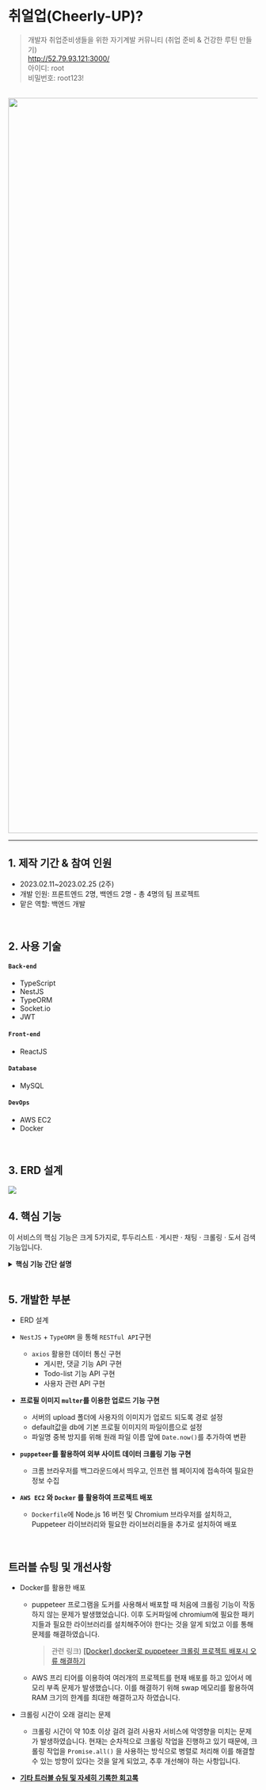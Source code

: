 # 취얼업(Cheerly-UP)?
> 개발자 취업준비생들을 위한 자기계발 커뮤니티 (취업 준비 & 건강한 루틴 만들기) <br>
http://52.79.93.121:3000/ <br>
아이디: root <br>
비밀번호: root123!


<p align="center">
  <br>
  <img width="1484" alt="메인 화면" src="https://user-images.githubusercontent.com/62414262/227703902-0a6ba111-61df-439f-b27f-3a630e6cad53.png">
  <br>
</p>

------

## 1. 제작 기간 & 참여 인원
- 2023.02.11~2023.02.25 (2주)
- 개발 인원: 프론트엔드 2명, 백엔드 2명 - 총 4명의 팀 프로젝트
- 맡은 역할: 백엔드 개발

<br>

## 2. 사용 기술
#### `Back-end`
  - TypeScript
  - NestJS
  - TypeORM
  - Socket.io
  - JWT
#### `Front-end`
  - ReactJS
#### `Database`
  - MySQL
#### `DevOps`
  - AWS EC2
  - Docker
<br>

## 3. ERD 설계
<img src='https://ifh.cc/g/kh9V5w.png' border='0'>


## 4. 핵심 기능
이 서비스의 핵심 기능은 크게 5가지로, 투두리스트 · 게시판 · 채팅 · 크롤링 · 도서 검색 기능입니다. 
<br>

<details>
<summary><b>핵심 기능 간단 설명</b></summary>
<div markdown="1">

### 4.1. 투두리스트(study, life)
1. 투두리스트를 이용하여 그날의 공부나 생활 습관을 기록 가능. <br>
   DB에는 투두리스트의 내용과 성공 유무, 날짜, 유저 정보를 저장
2. 투두리스트의 성공 기록들은 따로 나의 기록 보기 페이지를 통해 확인 가능(done값이 1인 값만 보여주게 설정)

### 4.2. 게시판
1. 로그인하지 않은 사용자는 게시글을 읽을 수만 있음
2. 로그인한 사용자는 게시글 및 댓글 작성 가능, 본인이 작성한 글만 수정과 삭제가 가능 <br>
본인이 쓴 글이나 댓글이 아닌데 수정과 삭제를 하려는 경우 알람창이 뜨도록 설정<br>
게시판과 댓글들은 모두 db에 저장 - 해당 게시글 번호에 맞는 게시글 데이터와, 그 아이디에 맞는 댓글을 불러옴.
3. 로그인한 사용자(토큰이 유효한 사용자)의 경우, 사용자의 프로필 사진도 함께 볼 수 있게 설정

### 4.3. 채팅
1. 사용자는 본인이  방을 만들 수 있음 - 이는 DB에 저장<br>
2. 웹소켓을 활용하여 전체 채팅이 가능

### 4.4. 인프런 스터디 모집글 크롤링
1. puppeteer를 이용하여 인프런 스터디 모집글 최신순으로 40개 크롤링 - 느낌표 버튼을 누르면 해당 url로 이동 <br>
2. 글의 제목, 모집중/모집완료, 링크 주소를 크롤링

### 4.5. 도서 검색 (마음의 양식)
1. 카카오 검색 API를 활용하여 도서를 검색하면 도서 이미지가 뜸
2. 이미지를 클릭하면 해당 도서 관련 검색 정보 확인 가능

### 4.6 기타
1. **로그인/회원가입**
  : 아이디, 닉네임 중복확인 <br>
>bcrypt로 암호화하여 비밀번호를 저장<br>
 카카오톡 소셜 로그인 기능<br>
 - 로그인에 성공할 경우, jwt 토큰을 생성하고 유저의 정보를 세션에 저장<br>
 - 카카오 로그인의 경우 쿠키에 값을 저장<br>
 - 토큰의 유효성 검사는 리덕스로 관리<br>
 - 로그아웃할 경우, 쿠키에 저장된 카카오 토큰 값을 지우고, 다른 세션 값들도 삭제<br>
 - Redux-persist를 통해 새로고침해도 로그인 유지<br> 
2. **navbar**
: jwt토큰과 카카오 토큰의 값이 유효하다면 권한이 필요한 (게시판, 공부, 라이프, 채팅) 페이지에 접근 가능<br>
>하지만 토큰이 유효하지 않다면 로그인 페이지로 이동<br>


</div>
</details>
<br> 


## 5. 개발한 부분
- ERD 설계 
- `NestJS` + `TypeORM` 을 통해 `RESTful API`구현
    - `axios` 활용한 데이터 통신 구현
        - 게시판, 댓글 기능 API 구현
        - Todo-list 기능 API 구현
        - 사용자  관련 API 구현
    
- **프로필 이미지 `multer`를 이용한 업로드 기능 구현**
    - 서버의 upload 폴더에 사용자의 이미지가 업로드 되도록 경로 설정
    - default값을 db에 기본 프로필 이미지의 파일이름으로 설정
    - 파일명 중복 방지를 위해 원래 파일 이름 앞에 `Date.now()`를 추가하여 변환
    
- **`puppeteer`를 활용하여 외부 사이트 데이터 크롤링 기능 구현**
    - 크롬 브라우저를 백그라운드에서 띄우고, 인프런 웹 페이지에 접속하여 필요한 정보 수집

- **`AWS EC2` 와 `Docker` 를 활용하여 프로젝트 배포**
    - `Dockerfile`에 Node.js 16 버전 및 Chromium 브라우저를 설치하고, Puppeteer 라이브러리와 필요한 라이브러리들을 추가로 설치하여 배포

<br>

## 트러블 슈팅 및 개선사항
- Docker를 활용한 배포
    - puppeteer 프로그램을 도커를 사용해서 배포할 때 처음에 크롤링 기능이 작동하지 않는 문제가 발생했었습니다. 이후 도커파일에 chromium에 필요한 패키지들과 필요한 라이브러리를 설치해주어야 한다는 것을 알게 되었고 이를 통해 문제를 해결하였습니다.
        
        > 관련 링크)
        > [[Docker] docker로 puppeteer 크롤링 프로젝트 배포시 오류 해결하기](https://velog.io/@jsomedev/docker로-puppeteer-크롤링-프로젝트-배포시-오류-해결하기)
        > 
    - AWS 프리 티어를 이용하여 여러개의 프로젝트를 현재 배포를 하고 있어서 메모리 부족 문제가 발생했습니다. 이를 해결하기 위해 swap 메모리를 활용하여 RAM 크기의 한계를 최대한 해결하고자 하였습니다.
    
- 크롤링 시간이 오래 걸리는 문제
    - 크롤링 시간이 약 10초 이상 걸려 걸려 사용자 서비스에 악영향을 미치는 문제가 발생하였습니다. 현재는 순차적으로 크롤링 작업을 진행하고 있기 때문에, 크롤링 작업을 `Promise.all()` 을 사용하는 방식으로 병렬로 처리해 이를 해결할 수 있는 방향이 있다는 것을 알게 되었고, 추후 개선해야 하는 사항입니다.

-    **[기타 트러블 슈팅 및 자세히 기록한 회고록](https://velog.io/@jsomedev/새싹-발표를-끝마치고-쓰는-2차-팀프로젝트-회고록)**

<p align="justify">

</p>

